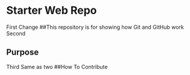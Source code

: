# Starter Web Repo
First Change
##This repository is for showing how Git and GitHub work
Second
## Purpose
Third Same as two
##How To Contribute
